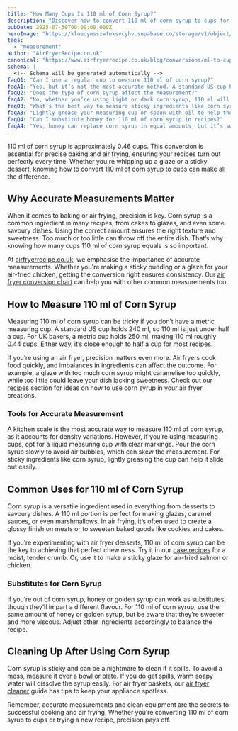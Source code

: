 ```yaml
---
title: "How Many Cups Is 110 ml of Corn Syrup?"
description: "Discover how to convert 110 ml of corn syrup to cups for perfect baking and air frying every time. Get precise measurements now!"
pubDate: 2025-07-30T00:00:00.000Z
heroImage: "https://klueoymssxwfnxsvcyhv.supabase.co/storage/v1/object/public/Shmucket/how-many-cups-is-110-ml-of-corn-syrup.webp"
tags:
  - "measurement"
author: "AirFryerRecipe.co.uk"
canonical: "https://www.airfryerrecipe.co.uk/blog/conversions/ml-to-cups/how-many-cups-is-110-ml-of-corn-syrup"
schema: |
  <!-- Schema will be generated automatically -->
faqQ1: "Can I use a regular cup to measure 110 ml of corn syrup?"
faqA1: "Yes, but it’s not the most accurate method. A standard US cup holds 240 ml, so 110 ml is just under half a cup. For better precision, use a liquid measuring cup with metric markings or a kitchen scale."
faqQ2: "Does the type of corn syrup affect the measurement?"
faqA2: "No, whether you’re using light or dark corn syrup, 110 ml will still equal roughly 0.46 cups. However, dark corn syrup is denser and may weigh slightly more, so a scale is ideal for exact measurements."
faqQ3: "What’s the best way to measure sticky ingredients like corn syrup?"
faqA3: "Lightly grease your measuring cup or spoon with oil to help the corn syrup slide out easily. Pour slowly to avoid air bubbles, and use a spatula to scrape out every last bit for accuracy."
faqQ4: "Can I substitute honey for 110 ml of corn syrup in recipes?"
faqA4: "Yes, honey can replace corn syrup in equal amounts, but it’s sweeter and has a stronger flavour. Adjust other sweeteners in the recipe accordingly, and note that honey may brown faster in the air fryer."
---
```

<p>110 ml of corn syrup is approximately 0.46 cups. This conversion is essential for precise baking and air frying, ensuring your recipes turn out perfectly every time. Whether you're whipping up a glaze or a sticky dessert, knowing how to convert 110 ml of corn syrup to cups can make all the difference.</p>

<h2>Why Accurate Measurements Matter</h2>
<p>When it comes to baking or air frying, precision is key. Corn syrup is a common ingredient in many recipes, from cakes to glazes, and even some savoury dishes. Using the correct amount ensures the right texture and sweetness. Too much or too little can throw off the entire dish. That’s why knowing how many cups 110 ml of corn syrup equals is so important.</p>
<p>At <a href=https://www.airfryerrecipe.co.uk/>airfryerrecipe.co.uk</a>, we emphasise the importance of accurate measurements. Whether you're making a sticky pudding or a glaze for your air-fried chicken, getting the conversion right ensures consistency. Our <a href=https://www.airfryerrecipe.co.uk/air-fryer-conversion-chart>air fryer conversion chart</a> can help you with other common measurements too.</p>

<h2>How to Measure 110 ml of Corn Syrup</h2>
<p>Measuring 110 ml of corn syrup can be tricky if you don’t have a metric measuring cup. A standard US cup holds 240 ml, so 110 ml is just under half a cup. For UK bakers, a metric cup holds 250 ml, making 110 ml roughly 0.44 cups. Either way, it’s close enough to half a cup for most recipes.</p>
<p>If you’re using an air fryer, precision matters even more. Air fryers cook food quickly, and imbalances in ingredients can affect the outcome. For example, a glaze with too much corn syrup might caramelise too quickly, while too little could leave your dish lacking sweetness. Check out our <a href=https://www.airfryerrecipe.co.uk/recipes>recipes</a> section for ideas on how to use corn syrup in your air fryer creations.</p>

<h3>Tools for Accurate Measurement</h3>
<p>A kitchen scale is the most accurate way to measure 110 ml of corn syrup, as it accounts for density variations. However, if you’re using measuring cups, opt for a liquid measuring cup with clear markings. Pour the corn syrup slowly to avoid air bubbles, which can skew the measurement. For sticky ingredients like corn syrup, lightly greasing the cup can help it slide out easily.</p>

<h2>Common Uses for 110 ml of Corn Syrup</h2>
<p>Corn syrup is a versatile ingredient used in everything from desserts to savoury dishes. A 110 ml portion is perfect for making glazes, caramel sauces, or even marshmallows. In air frying, it’s often used to create a glossy finish on meats or to sweeten baked goods like cookies and cakes.</p>
<p>If you’re experimenting with air fryer desserts, 110 ml of corn syrup can be the key to achieving that perfect chewiness. Try it in our <a href=https://www.airfryerrecipe.co.uk/recipe-category/cakes>cake recipes</a> for a moist, tender crumb. Or, use it to make a sticky glaze for air-fried salmon or chicken.</p>

<h3>Substitutes for Corn Syrup</h3>
<p>If you’re out of corn syrup, honey or golden syrup can work as substitutes, though they’ll impart a different flavour. For 110 ml of corn syrup, use the same amount of honey or golden syrup, but be aware that they’re sweeter and more viscous. Adjust other ingredients accordingly to balance the recipe.</p>

<h2>Cleaning Up After Using Corn Syrup</h2>
<p>Corn syrup is sticky and can be a nightmare to clean if it spills. To avoid a mess, measure it over a bowl or plate. If you do get spills, warm soapy water will dissolve the syrup easily. For air fryer baskets, our <a href=https://www.airfryerrecipe.co.uk/air-fryer-cleaner>air fryer cleaner</a> guide has tips to keep your appliance spotless.</p>
<p>Remember, accurate measurements and clean equipment are the secrets to successful cooking and air frying. Whether you’re converting 110 ml of corn syrup to cups or trying a new recipe, precision pays off.</p>
